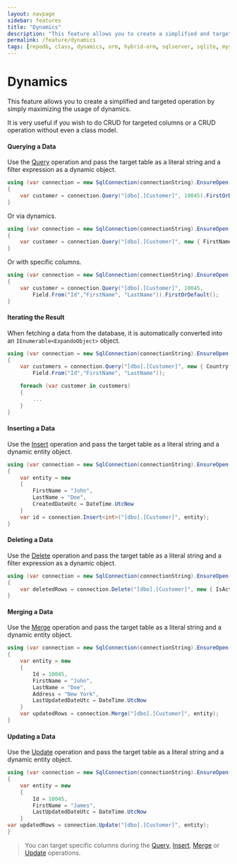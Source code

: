 ```yaml
---
layout: navpage
sidebar: features
title: "Dynamics"
description: "This feature allows you to create a simplified and targetted operations by simply maximizing the usage of dynamics."
permalink: /feature/dynamics
tags: [repodb, class, dynamics, orm, hybrid-orm, sqlserver, sqlite, mysql, postgresql]
---
```


# Dynamics

This feature allows you to create a simplified and targeted operation by simply maximizing the usage of dynamics.

It is very useful if you wish to do CRUD for targeted columns or a CRUD operation without even a class model.

#### Querying a Data

Use the [Query](/operation/query) operation and pass the target table as a literal string and a filter expression as a dynamic object.

```csharp
using (var connection = new SqlConnection(connectionString).EnsureOpen())
{
    var customer = connection.Query("[dbo].[Customer]", 10045).FirstOrDefault();
}
```

Or via dynamics.

```csharp
using (var connection = new SqlConnection(connectionString).EnsureOpen())
{
    var customer = connection.Query("[dbo].[Customer]", new { FirstName = "John", "Doe" }).FirstOrDefault();
}
```

Or with specific columns.

```csharp
using (var connection = new SqlConnection(connectionString).EnsureOpen())
{
    var customer = connection.Query("[dbo].[Customer]", 10045,
        Field.From("Id","FirstName", "LastName")).FirstOrDefault();
}
```

#### Iterating the Result

When fetching a data from the database, it is automatically converted into an `IEnumerable<ExpandoObject>` object.

```csharp
using (var connection = new SqlConnection(connectionString).EnsureOpen())
{
    var customers = connection.Query("[dbo].[Customer]", new { Country = "Denmark" },
        Field.From("Id","FirstName", "LastName"));

    foreach (var customer in customers)
    {
        ...
    }
}
```

#### Inserting a Data

Use the [Insert](/operation/insert) operation and pass the target table as a literal string and a dynamic entity object.

```csharp
using (var connection = new SqlConnection(connectionString).EnsureOpen())
{
    var entity = new
    {
        FirstName = "John",
        LastName = "Doe",
        CreatedDateUtc = DateTime.UtcNow
    }
    var id = connection.Insert<int>("[dbo].[Customer]", entity);
}
```

#### Deleting a Data

Use the [Delete](/operation/delete) operation and pass the target table as a literal string and a filter expression as a dynamic object.

```csharp
using (var connection = new SqlConnection(connectionString).EnsureOpen())
{
    var deletedRows = connection.Delete("[dbo].[Customer]", new { IsActive = false });
}
```

#### Merging a Data

Use the [Merge](/operation/merge) operation and pass the target table as a literal string and a dynamic entity object.

```csharp
using (var connection = new SqlConnection(connectionString).EnsureOpen())
{
    var entity = new
    {
        Id = 10045,
        FirstName = "John",
        LastName = "Doe",
        Address = "New York",
        LastUpdatedDateUtc = DateTime.UtcNow
    }
    var updatedRows = connection.Merge("[dbo].[Customer]", entity);
}
```

#### Updating a Data

Use the [Update](/operation/update) operation and pass the target table as a literal string and a dynamic entity object.

```csharp
using (var connection = new SqlConnection(connectionString).EnsureOpen())
{
    var entity = new
    {
        Id = 10045,
        FirstName = "James",
        LastUpdatedDateUtc = DateTime.UtcNow
    }
var updatedRows = connection.Update("[dbo].[Customer]", entity);
}
```

> You can target specific columns during the [Query](/operation/query), [Insert](/operation/insert), [Merge](/operation/merge) or [Update](/operation/update) operations.
